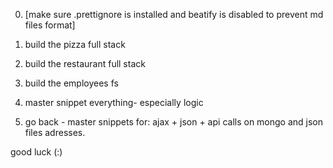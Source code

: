 0. [make sure .prettignore is installed and beatify is disabled to prevent md files format]

1. build the pizza full stack
2. build the restaurant full stack
3. build the employees fs

4. master snippet everything- especially logic

5. go back - master snippets for: ajax + json + api calls on mongo and json files adresses.

good luck (:)

